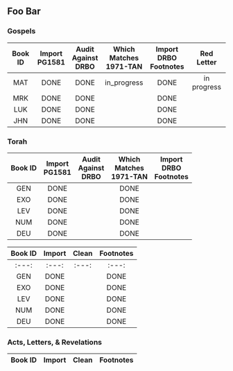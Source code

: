 

## Foo Bar

### Gospels

| Book ID | Import<br>PG1581 | Audit <br>Against<br>DRBO | Which<br>Matches<br>1971-TAN | Import<br>DRBO<br>Footnotes | Red<br>Letter |
| :---:   | :---:  | :---: | :---:     | :---:      | :---: |
|  MAT    | DONE   | DONE  | in_progress | DONE | in progress |
|  MRK    | DONE   | DONE  |     | DONE | |          |
|  LUK    | DONE   | DONE  |     | DONE | |          |
|  JHN    | DONE   | DONE  |     | DONE | |          |

### Torah

| Book ID | Import<br>PG1581 | Audit <br>Against<br>DRBO | Which<br>Matches<br>1971-TAN | Import<br>DRBO<br>Footnotes |
| :---:   | :---:  | :---: | :---: | :---: |
| GEN     | DONE   |       | DONE |
| EXO     | DONE   |       | DONE |
| LEV     | DONE   |       | DONE |
| NUM     | DONE   |       | DONE |
| DEU     | DONE   |       | DONE |

| Book ID | Import | Clean | Footnotes |
| :---:   | :---:  | :---: | :---:     |
| :---:   | :---:  | :---: | :---:     |
| GEN     | DONE   |       | DONE |
| EXO     | DONE   |       | DONE |
| LEV     | DONE   |       | DONE |
| NUM     | DONE   |       | DONE |
| DEU     | DONE   |       | DONE |

### Acts, Letters, & Revelations

| Book ID | Import | Clean | Footnotes |
| :---:   | :---:  | :---: | :---:     |

 
